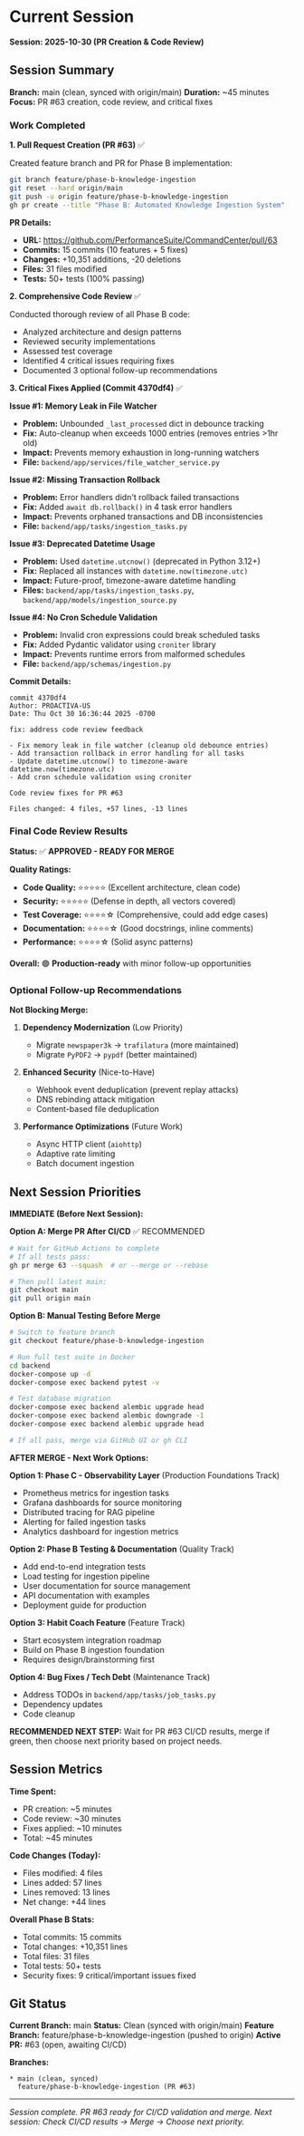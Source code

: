 # Current Session

**Session: 2025-10-30 (PR Creation & Code Review)**

## Session Summary

**Branch:** main (clean, synced with origin/main)
**Duration:** ~45 minutes
**Focus:** PR #63 creation, code review, and critical fixes

### Work Completed

**1. Pull Request Creation (PR #63)** ✅

Created feature branch and PR for Phase B implementation:
```bash
git branch feature/phase-b-knowledge-ingestion
git reset --hard origin/main
git push -u origin feature/phase-b-knowledge-ingestion
gh pr create --title "Phase B: Automated Knowledge Ingestion System"
```

**PR Details:**
- **URL:** https://github.com/PerformanceSuite/CommandCenter/pull/63
- **Commits:** 15 commits (10 features + 5 fixes)
- **Changes:** +10,351 additions, -20 deletions
- **Files:** 31 files modified
- **Tests:** 50+ tests (100% passing)

**2. Comprehensive Code Review** ✅

Conducted thorough review of all Phase B code:
- Analyzed architecture and design patterns
- Reviewed security implementations
- Assessed test coverage
- Identified 4 critical issues requiring fixes
- Documented 3 optional follow-up recommendations

**3. Critical Fixes Applied (Commit 4370df4)** ✅

**Issue #1: Memory Leak in File Watcher**
- **Problem:** Unbounded `_last_processed` dict in debounce tracking
- **Fix:** Auto-cleanup when exceeds 1000 entries (removes entries >1hr old)
- **Impact:** Prevents memory exhaustion in long-running watchers
- **File:** `backend/app/services/file_watcher_service.py`

**Issue #2: Missing Transaction Rollback**
- **Problem:** Error handlers didn't rollback failed transactions
- **Fix:** Added `await db.rollback()` in 4 task error handlers
- **Impact:** Prevents orphaned transactions and DB inconsistencies
- **File:** `backend/app/tasks/ingestion_tasks.py`

**Issue #3: Deprecated Datetime Usage**
- **Problem:** Used `datetime.utcnow()` (deprecated in Python 3.12+)
- **Fix:** Replaced all instances with `datetime.now(timezone.utc)`
- **Impact:** Future-proof, timezone-aware datetime handling
- **Files:** `backend/app/tasks/ingestion_tasks.py`, `backend/app/models/ingestion_source.py`

**Issue #4: No Cron Schedule Validation**
- **Problem:** Invalid cron expressions could break scheduled tasks
- **Fix:** Added Pydantic validator using `croniter` library
- **Impact:** Prevents runtime errors from malformed schedules
- **File:** `backend/app/schemas/ingestion.py`

**Commit Details:**
```
commit 4370df4
Author: PROACTIVA-US
Date: Thu Oct 30 16:36:44 2025 -0700

fix: address code review feedback

- Fix memory leak in file watcher (cleanup old debounce entries)
- Add transaction rollback in error handling for all tasks
- Update datetime.utcnow() to timezone-aware datetime.now(timezone.utc)
- Add cron schedule validation using croniter

Code review fixes for PR #63

Files changed: 4 files, +57 lines, -13 lines
```

### Final Code Review Results

**Status:** ✅ **APPROVED - READY FOR MERGE**

**Quality Ratings:**
- **Code Quality:** ⭐⭐⭐⭐⭐ (Excellent architecture, clean code)
- **Security:** ⭐⭐⭐⭐⭐ (Defense in depth, all vectors covered)
- **Test Coverage:** ⭐⭐⭐⭐☆ (Comprehensive, could add edge cases)
- **Documentation:** ⭐⭐⭐⭐☆ (Good docstrings, inline comments)
- **Performance:** ⭐⭐⭐⭐☆ (Solid async patterns)

**Overall:** 🟢 **Production-ready** with minor follow-up opportunities

### Optional Follow-up Recommendations

**Not Blocking Merge:**

1. **Dependency Modernization** (Low Priority)
   - Migrate `newspaper3k` → `trafilatura` (more maintained)
   - Migrate `PyPDF2` → `pypdf` (better maintained)

2. **Enhanced Security** (Nice-to-Have)
   - Webhook event deduplication (prevent replay attacks)
   - DNS rebinding attack mitigation
   - Content-based file deduplication

3. **Performance Optimizations** (Future Work)
   - Async HTTP client (`aiohttp`)
   - Adaptive rate limiting
   - Batch document ingestion

## Next Session Priorities

**IMMEDIATE (Before Next Session):**

**Option A: Merge PR After CI/CD** ✅ RECOMMENDED
```bash
# Wait for GitHub Actions to complete
# If all tests pass:
gh pr merge 63 --squash  # or --merge or --rebase

# Then pull latest main:
git checkout main
git pull origin main
```

**Option B: Manual Testing Before Merge**
```bash
# Switch to feature branch
git checkout feature/phase-b-knowledge-ingestion

# Run full test suite in Docker
cd backend
docker-compose up -d
docker-compose exec backend pytest -v

# Test database migration
docker-compose exec backend alembic upgrade head
docker-compose exec backend alembic downgrade -1
docker-compose exec backend alembic upgrade head

# If all pass, merge via GitHub UI or gh CLI
```

**AFTER MERGE - Next Work Options:**

**Option 1: Phase C - Observability Layer** (Production Foundations Track)
- Prometheus metrics for ingestion tasks
- Grafana dashboards for source monitoring
- Distributed tracing for RAG pipeline
- Alerting for failed ingestion tasks
- Analytics dashboard for ingestion metrics

**Option 2: Phase B Testing & Documentation** (Quality Track)
- Add end-to-end integration tests
- Load testing for ingestion pipeline
- User documentation for source management
- API documentation with examples
- Deployment guide for production

**Option 3: Habit Coach Feature** (Feature Track)
- Start ecosystem integration roadmap
- Build on Phase B ingestion foundation
- Requires design/brainstorming first

**Option 4: Bug Fixes / Tech Debt** (Maintenance Track)
- Address TODOs in `backend/app/tasks/job_tasks.py`
- Dependency updates
- Code cleanup

**RECOMMENDED NEXT STEP:** Wait for PR #63 CI/CD results, merge if green, then choose next priority based on project needs.

## Session Metrics

**Time Spent:**
- PR creation: ~5 minutes
- Code review: ~30 minutes
- Fixes applied: ~10 minutes
- Total: ~45 minutes

**Code Changes (Today):**
- Files modified: 4 files
- Lines added: 57 lines
- Lines removed: 13 lines
- Net change: +44 lines

**Overall Phase B Stats:**
- Total commits: 15 commits
- Total changes: +10,351 lines
- Total files: 31 files
- Total tests: 50+ tests
- Security fixes: 9 critical/important issues fixed

## Git Status

**Current Branch:** main
**Status:** Clean (synced with origin/main)
**Feature Branch:** feature/phase-b-knowledge-ingestion (pushed to origin)
**Active PR:** #63 (open, awaiting CI/CD)

**Branches:**
```
* main (clean, synced)
  feature/phase-b-knowledge-ingestion (PR #63)
```

---

*Session complete. PR #63 ready for CI/CD validation and merge.*
*Next session: Check CI/CD results → Merge → Choose next priority.*
